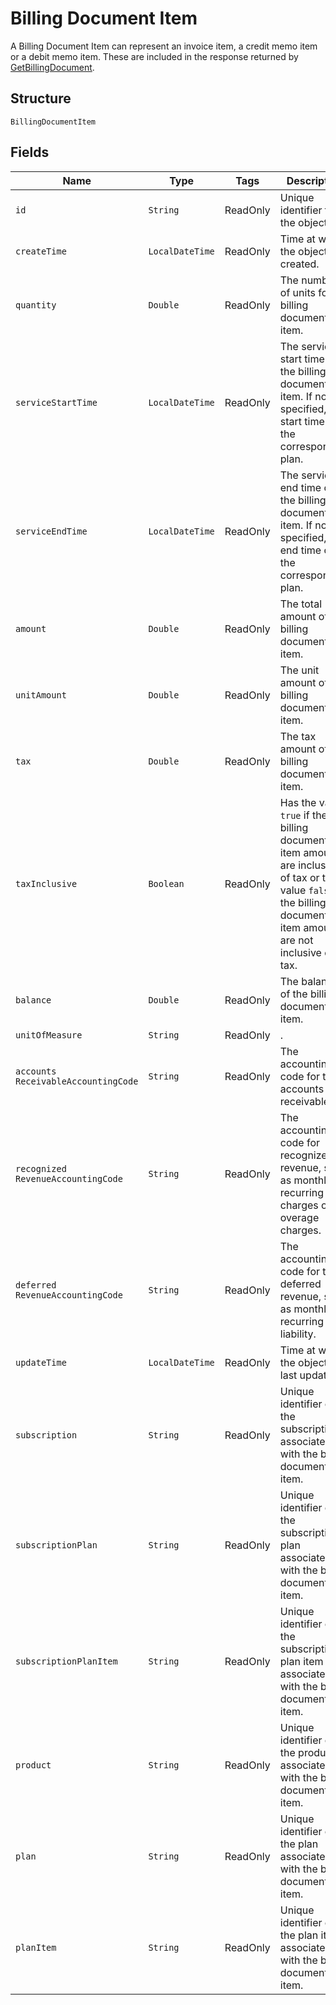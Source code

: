 
# Billing Document Item

A Billing Document Item can represent an invoice item, a credit memo item or a debit memo item. These are included in the response returned by [GetBillingDocument](/doc/billing-document-api.md#get-billing-document).

## Structure

`BillingDocumentItem`

## Fields

| Name | Type | Tags | Description | Getter |
|  --- | --- | --- | --- | --- |
| `id` | `String` | ReadOnly | Unique identifier for the object. | `String getId()` |
| `createTime` | `LocalDateTime` | ReadOnly | Time at which the object was created. | `LocalDateTime getCreateTime()` |
| `quantity` | `Double` | ReadOnly | The number of units for the billing document item. | `Double getQuantity()` |
| `serviceStartTime` | `LocalDateTime` | ReadOnly | The service start time of the billing document item. If not specified, the  start time of the corresponding plan. | `LocalDate getServiceStartTime()` |
| `serviceEndTime` | `LocalDateTime` | ReadOnly | The service end time of the billing document item. If not specified, the end time of the corresponding plan. | `LocalDate getServiceEndTime()` |
| `amount` | `Double` | ReadOnly | The total amount of the billing document item. | `Double getAmount()` |
| `unitAmount` | `Double` | ReadOnly | The unit amount of the billing document item. | `Double getUnitAmount()` |
| `tax` | `Double` | ReadOnly | The tax amount of the billing document item. | `Double getTax()` |
| `taxInclusive` | `Boolean` | ReadOnly | Has the value `true` if the billing document item amounts are inclusive of tax or the value `false` if the billing document item amounts are not inclusive of tax. | `Boolean getTaxInclusive()` |
| `balance` | `Double` | ReadOnly | The balance of the billing document item. | `Double getBalance()` |
| `unitOfMeasure` | `String` | ReadOnly | . | `String getUnitOfMeasure()` |
| `accounts ReceivableAccountingCode` | `String` | ReadOnly | The accounting code for the accounts receivable. | `String getAccountsReceivable AccountingCode()` |
| `recognized RevenueAccountingCode` | `String` | ReadOnly | The accounting code for recognized revenue, such as monthly recurring charges or overage charges. | `String getRecognizedRevenue AccountingCode()` |
| `deferred RevenueAccountingCode` | `String` | ReadOnly | The accounting code for the deferred revenue, such as monthly recurring liability. | `String getDeferredRevenue AccountingCode()` |
| `updateTime` | `LocalDateTime` | ReadOnly | Time at which the object was last updated. | `LocalDateTime getUpdateTime()` |
| `subscription` | `String` | ReadOnly | Unique identifier of the subscription associated with the billing document item. | `String getSubscription()` |
| `subscriptionPlan` | `String` | ReadOnly | Unique identifier of the subscription plan associated with the billing document item. | `String getSubscriptionPlan()` |
| `subscriptionPlanItem` | `String` | ReadOnly | Unique identifier of the subscription plan item associated with the billing document item. | `String getSubscriptionPlanItem()` |
| `product` | `String` | ReadOnly | Unique identifier of the product associated with the billing document item. | `String getProduct()` |
| `plan` | `String` | ReadOnly | Unique identifier of the plan associated with the billing document item. | `String getPlan()` |
| `planItem` | `String` | ReadOnly | Unique identifier of the plan item associated with the billing document item. | `String getPlanItem()` |

